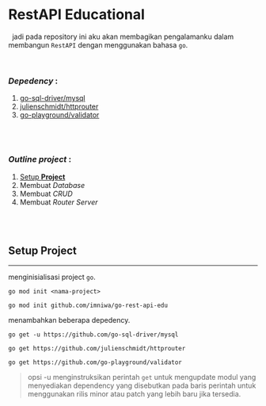 # **RestAPI Educational**
&nbsp; jadi pada repository ini aku akan membagikan pengalamanku dalam membangun `RestAPI` dengan menggunakan bahasa `go`.

<br>

### *Depedency* :
1. [go-sql-driver/mysql](https://github.com/go-sql-driver/mysql)
2. [julienschmidt/httprouter](https://github.com/julienschmidt/httprouter)
3. [go-playground/validator](https://github.com/go-playground/validator)

<br>
<br>

### *Outline project* :
 1. [Setup **Project**](#setup-project)
 2. Membuat _Database_
 3. Membuat _CRUD_
 4. Membuat _Router Server_

<br>
<br>

## **Setup Project**
---
menginisialisasi project `go`.

```
go mod init <nama-project>

go mod init github.com/imniwa/go-rest-api-edu
```

menambahkan beberapa depedency.
```
go get -u https://github.com/go-sql-driver/mysql

go get https://github.com/julienschmidt/httprouter

go get https://github.com/go-playground/validator
```
> opsi -u menginstruksikan perintah `get` untuk mengupdate modul yang menyediakan dependency yang disebutkan pada baris perintah untuk menggunakan rilis minor atau patch yang lebih baru jika tersedia.


